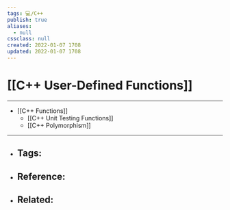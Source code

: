 ```yaml
---
tags: 💻️/C++
publish: true
aliases:
  - null
cssclass: null
created: 2022-01-07 1708
updated: 2022-01-07 1708
---
```


# [[C++ User-Defined Functions]]

---

- [[C++ Functions]]
	- [[C++ Unit Testing Functions]]
	- [[C++ Polymorphism]]

---

- Tags: 
	- 
- Reference:
	- 
- Related:
	- 
